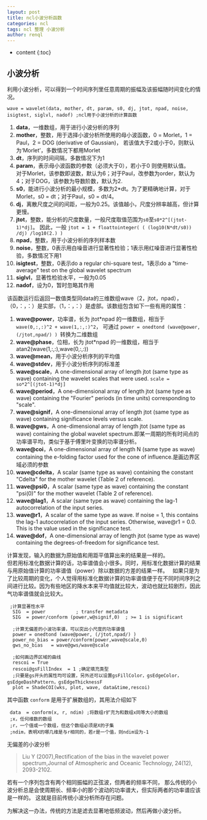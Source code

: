 ```yaml
---
layout: post
title: ncl小波分析函数
categories: ncl
tags: ncl 整理 小波分析
author: renql
---
```


* content
{:toc}

## 小波分析
利用小波分析，可以得到一个时间序列里任意周期的振幅及该振幅随时间变化的情况。

```
wave = wavelet(data, mother, dt, param, s0, dj, jtot, npad, noise, isigtest, siglvl, nadof) ;ncl用于小波分析的计算函数
```
1. **data**，一维数组，用于进行小波分析的序列   
2. **mother**，整数，用于选择小波分析所使用的母小波函数，0 = Morlet，1 = Paul，2 = DOG (derivative of Gaussian)，
若该值大于2或小于0，则默认为‘Morlet’，多数情况下都用Morlet   
3. **dt**，序列的时间间隔，多数情况下为1   
4. **param**，表示母小波函数的参数（必须大于0），若小于0 则使用默认值。   
对于Morlet，该参数即波数，默认为6；对于Paul，改参数为order，默认为4；对于DOG，该参数为导数阶数，默认为2.   
5. **s0**，能进行小波分析的最小规模，多数为2*dt。为了更精确地计算，对于Morlet，s0 = dt；对于Paul，s0 = dt/4。  
6. **dj**，离散尺度之间的间距，一般为0.25。该值越小，尺度分辨率越高，但计算更慢。   
7. **jtot**，整数，能分析的尺度数量，一般尺度取值范围为`s0`至`s0*2^[(jtot-1)*dj]`。
因此，一般 `jtot = 1 + floattointeger( ( (log10(N*dt/s0)) /dj) /log10(2.) )`   
8. **npad**，整数，用于小波分析的序列样本数    
9. **noise**，整数，0表示用白噪音进行显著性检验；1表示用红噪音进行显著性检验，多数情况下用1    
10. **isigtest**，整数，0表示do a regular chi-square test，1表示do a "time-average" test on the global wavelet spectrum    
11. **siglvl**，显著性检验水平，一般为0.05    
12. **nadof**，设为0，暂时忽略其作用    




该函数运行后返回一数值类型同data的三维数组wave（2，jtot，npad），（0，：，：）是实部，（1，：，：）是虚部。该数组包含如下一些有用的属性：    
1. **wave@power**，功率谱，长为 jtot*npad 的一维数组，相当于 `wave(0,:,:)^2 + wave(1,:,:)^2`，
可通过 `power = onedtond (wave@power, (/jtot,npad/) ) `转换为二维数组   
2. **wave@phase**，位相，长为 jtot*npad 的一维数组，相当于 atan2(wave(1,:,:),wave(0,:,:))
3. **wave@mean**，用于小波分析序列的平均值
4. **wave@stdev**，用于小波分析序列的标准差
5. **wave@scale**，A one-dimensional array of length jtot (same type as wave) containing the wavelet scales that were used.
`scale = so*2^[(jtot-1)*dj]`   
6. **wave@period**，A one-dimensional array of length jtot (same type as wave) containing the "Fourier" periods (in time units) corresponding to "scale".    
7. **wave@signif**，A one-dimensional array of length jtot (same type as wave) containing significance levels versus scale.    
8. **wave@gws**，A one-dimensional array of length jtot (same type as wave) containing the global wavelet spectrum.即某一周期的所有时间点的功率谱平均，类似于基于傅里叶变换的功率谱分析。      
9. **wave@coi**，A one-dimensional array of length N (same type as wave) containing the e-folding factor used for the cone of influence.是画边界区域必须的参数    
10. **wave@cdelta**，A scalar (same type as wave) containing the constant "Cdelta" for the mother wavelet (Table 2 of reference).     
11. **wave@psi0**，A scalar (same type as wave) containing the constant "psi(0)" for the mother wavelet (Table 2 of reference).   
12. **wave@lag1**，A scalar (same type as wave) containing the lag-1 autocorrelation of the input series.     
13. **wave@r1**，A scalar of the same type as wave. If noise = 1, this contains the lag-1 autocorrelation of the input series. Otherwise, wave@r1 = 0.0. This is the value used in the significance test.     
14. **wave@dof**，A one-dimensional array of length jtot (same type as wave) containing the degrees-of-freedom for significance test.   

计算发现，输入的数据为原始值和用距平值算出来的结果是一样的。   
但若用标准化数据计算的话，功率谱值会小很多。同时，用标准化数据计算的结果与用原始值计算的功率谱值（power）除以数据的方差的结果一样。   
如果只是为了比较周期的变化，个人觉得用标准化数据计算的功率谱值便于在不同时间序列之间进行比较。因为有些地区的降水本来平均值就比较大，波动也就比较剧烈，因此气功率谱值就会比较大。

```    
 ;计算显著性水平
  SIG  = power           ; transfer metadata
  SIG  = power/conform (power,w@signif,0)  ; >= 1 is significant
  
  ;计算无偏差的小波功率谱，可以突出小尺度的功率谱值
  power = onedtond (wave@power, (/jtot,npad/) ) 
  power_no_bias = power/conform(power,wave@scale,0)
  gws_no_bias   = wave@gws/wave@scale
  
  ;如何画边界区域的曲线
  rescoi = True
  rescoi@gsFillIndex  = 1 ;确定填充类型  
  ;只要是gs开头的属性均可设置，另外还可以设置gsFillColor，gsEdgeColor，gsEdgeDashPattern，gsEdgeThicknessF
  plot = ShadeCOI(wks, plot, wave, data&time,rescoi)
```
  
  其中函数 `conform` 是用于扩展数组的，其用法介绍如下
 ``` 
  data  = conform(x, r, ndim) ;将数组r扩充为和数组x同等大小的数组
  ;x，任何维数的数组
  ;r，一个值或一个数组，但这个数组必须是X的子集
  ;ndim，表明X的哪几维是与r相同的，若r是一个值，则ndim设为-1
```


无偏差的小波分析    
>  Liu Y (2007),Rectification of the bias in the wavelet power spectrum,Journal of Atmospheric and Oceanic Technology, 24(12), 2093-2102.

若有一个序列包含有两个相同振幅的正弦波，但两者的频率不同，
那么传统的小波分析总是会使周期长、频率小的那个波动的功率谱大，但实际两者的功率谱应该是一样的。
这就是目前传统小波分析所存在问题。

为解决这一办法，传统的方法是滤去显著地低频波动，然后再做小波分析。
